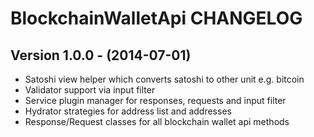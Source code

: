 # BlockchainWalletApi CHANGELOG

## Version 1.0.0 - (2014-07-01)

* Satoshi view helper which converts satoshi to other unit e.g. bitcoin
* Validator support via input filter
* Service plugin manager for responses, requests and input filter
* Hydrator strategies for address list and addresses
* Response/Request classes for all blockchain wallet api methods
